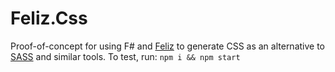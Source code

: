 # Feliz.Css

Proof-of-concept for using F# and [Feliz](https://zaid-ajaj.github.io/Feliz/) to generate CSS as an alternative to [SASS](https://sass-lang.com/) and similar tools. To test, run: `npm i && npm start`